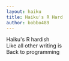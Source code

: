 ```yaml
---
layout: haiku
title: Haiku's R Hard
author: bobbo489
---
```


Haiku's R hardish<br>
Like all other writing is<br>
Back to programming<br>